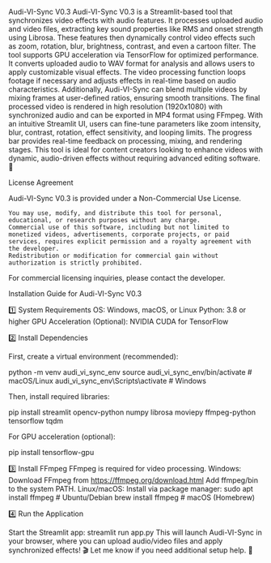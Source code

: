Audi-VI-Sync V0.3
Audi-VI-Sync V0.3 is a Streamlit-based tool that synchronizes video effects with audio features. It processes uploaded audio and video files, extracting key sound properties like RMS and onset strength using Librosa. These features then dynamically control video effects such as zoom, rotation, blur, brightness, contrast, and even a cartoon filter.
The tool supports GPU acceleration via TensorFlow for optimized performance. It converts uploaded audio to WAV format for analysis and allows users to apply customizable visual effects. The video processing function loops footage if necessary and adjusts effects in real-time based on audio characteristics.
Additionally, Audi-VI-Sync can blend multiple videos by mixing frames at user-defined ratios, ensuring smooth transitions. The final processed video is rendered in high resolution (1920x1080) with synchronized audio and can be exported in MP4 format using FFmpeg.
With an intuitive Streamlit UI, users can fine-tune parameters like zoom intensity, blur, contrast, rotation, effect sensitivity, and looping limits. The progress bar provides real-time feedback on processing, mixing, and rendering stages.
This tool is ideal for content creators looking to enhance videos with dynamic, audio-driven effects without requiring advanced editing software. 🚀

License Agreement

Audi-VI-Sync V0.3 is provided under a Non-Commercial Use License.

    You may use, modify, and distribute this tool for personal, educational, or research purposes without any charge.
    Commercial use of this software, including but not limited to monetized videos, advertisements, corporate projects, or paid services, requires explicit permission and a royalty agreement with the developer.
    Redistribution or modification for commercial gain without authorization is strictly prohibited.

For commercial licensing inquiries, please contact the developer.


Installation Guide for Audi-VI-Sync V0.3

1️⃣ System Requirements
    OS: Windows, macOS, or Linux
    Python: 3.8 or higher
    GPU Acceleration (Optional): NVIDIA CUDA for TensorFlow

2️⃣ Install Dependencies

First, create a virtual environment (recommended):

python -m venv audi_vi_sync_env
source audi_vi_sync_env/bin/activate  # macOS/Linux
audi_vi_sync_env\Scripts\activate    # Windows

Then, install required libraries:

pip install streamlit opencv-python numpy librosa moviepy ffmpeg-python tensorflow tqdm

For GPU acceleration (optional):

pip install tensorflow-gpu

3️⃣ Install FFmpeg
FFmpeg is required for video processing.
    Windows: Download FFmpeg from https://ffmpeg.org/download.html
        Add ffmpeg/bin to the system PATH.
    Linux/macOS: Install via package manager:
    sudo apt install ffmpeg  # Ubuntu/Debian
    brew install ffmpeg      # macOS (Homebrew)

4️⃣ Run the Application

Start the Streamlit app:
streamlit run app.py
This will launch Audi-VI-Sync in your browser, where you can upload audio/video files and apply synchronized effects! 🎬
Let me know if you need additional setup help. 🚀
